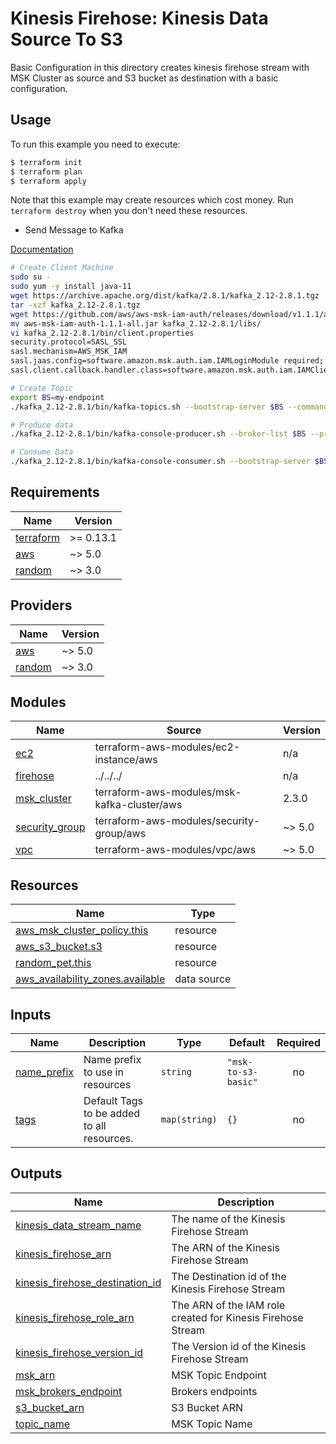 # Kinesis Firehose: Kinesis Data Source To S3 

Basic Configuration in this directory creates kinesis firehose stream with MSK Cluster as source and S3 bucket as destination with a basic configuration.

## Usage

To run this example you need to execute:

```bash
$ terraform init
$ terraform plan
$ terraform apply
```

Note that this example may create resources which cost money. Run `terraform destroy` when you don't need these resources.

* Send Message to Kafka

[Documentation](https://docs.aws.amazon.com/msk/latest/developerguide/create-serverless-cluster-client.html)

```sh
# Create Client Machine
sudo su -
sudo yum -y install java-11
wget https://archive.apache.org/dist/kafka/2.8.1/kafka_2.12-2.8.1.tgz
tar -xzf kafka_2.12-2.8.1.tgz
wget https://github.com/aws/aws-msk-iam-auth/releases/download/v1.1.1/aws-msk-iam-auth-1.1.1-all.jar
mv aws-msk-iam-auth-1.1.1-all.jar kafka_2.12-2.8.1/libs/
vi kafka_2.12-2.8.1/bin/client.properties
security.protocol=SASL_SSL
sasl.mechanism=AWS_MSK_IAM
sasl.jaas.config=software.amazon.msk.auth.iam.IAMLoginModule required;
sasl.client.callback.handler.class=software.amazon.msk.auth.iam.IAMClientCallbackHandler

# Create Topic
export BS=my-endpoint
./kafka_2.12-2.8.1/bin/kafka-topics.sh --bootstrap-server $BS --command-config kafka_2.12-2.8.1/bin/client.properties --create --topic demo-topic --partitions 6

# Produce data
./kafka_2.12-2.8.1/bin/kafka-console-producer.sh --broker-list $BS --producer.config kafka_2.12-2.8.1/bin/client.properties --topic demo-topic

# Consume Data
./kafka_2.12-2.8.1/bin/kafka-console-consumer.sh --bootstrap-server $BS --consumer.config kafka_2.12-2.8.1/bin/client.properties --topic demo-topic --from-beginning
```

<!-- BEGINNING OF PRE-COMMIT-TERRAFORM DOCS HOOK -->
## Requirements

| Name | Version |
|------|---------|
| <a name="requirement_terraform"></a> [terraform](#requirement\_terraform) | >= 0.13.1 |
| <a name="requirement_aws"></a> [aws](#requirement\_aws) | ~> 5.0 |
| <a name="requirement_random"></a> [random](#requirement\_random) | ~> 3.0 |

## Providers

| Name | Version |
|------|---------|
| <a name="provider_aws"></a> [aws](#provider\_aws) | ~> 5.0 |
| <a name="provider_random"></a> [random](#provider\_random) | ~> 3.0 |

## Modules

| Name | Source | Version |
|------|--------|---------|
| <a name="module_ec2"></a> [ec2](#module\_ec2) | terraform-aws-modules/ec2-instance/aws | n/a |
| <a name="module_firehose"></a> [firehose](#module\_firehose) | ../../../ | n/a |
| <a name="module_msk_cluster"></a> [msk\_cluster](#module\_msk\_cluster) | terraform-aws-modules/msk-kafka-cluster/aws | 2.3.0 |
| <a name="module_security_group"></a> [security\_group](#module\_security\_group) | terraform-aws-modules/security-group/aws | ~> 5.0 |
| <a name="module_vpc"></a> [vpc](#module\_vpc) | terraform-aws-modules/vpc/aws | ~> 5.0 |

## Resources

| Name | Type |
|------|------|
| [aws_msk_cluster_policy.this](https://registry.terraform.io/providers/hashicorp/aws/latest/docs/resources/msk_cluster_policy) | resource |
| [aws_s3_bucket.s3](https://registry.terraform.io/providers/hashicorp/aws/latest/docs/resources/s3_bucket) | resource |
| [random_pet.this](https://registry.terraform.io/providers/hashicorp/random/latest/docs/resources/pet) | resource |
| [aws_availability_zones.available](https://registry.terraform.io/providers/hashicorp/aws/latest/docs/data-sources/availability_zones) | data source |

## Inputs

| Name | Description | Type | Default | Required |
|------|-------------|------|---------|:--------:|
| <a name="input_name_prefix"></a> [name\_prefix](#input\_name\_prefix) | Name prefix to use in resources | `string` | `"msk-to-s3-basic"` | no |
| <a name="input_tags"></a> [tags](#input\_tags) | Default Tags to be added to all resources. | `map(string)` | `{}` | no |

## Outputs

| Name | Description |
|------|-------------|
| <a name="output_kinesis_data_stream_name"></a> [kinesis\_data\_stream\_name](#output\_kinesis\_data\_stream\_name) | The name of the Kinesis Firehose Stream |
| <a name="output_kinesis_firehose_arn"></a> [kinesis\_firehose\_arn](#output\_kinesis\_firehose\_arn) | The ARN of the Kinesis Firehose Stream |
| <a name="output_kinesis_firehose_destination_id"></a> [kinesis\_firehose\_destination\_id](#output\_kinesis\_firehose\_destination\_id) | The Destination id of the Kinesis Firehose Stream |
| <a name="output_kinesis_firehose_role_arn"></a> [kinesis\_firehose\_role\_arn](#output\_kinesis\_firehose\_role\_arn) | The ARN of the IAM role created for Kinesis Firehose Stream |
| <a name="output_kinesis_firehose_version_id"></a> [kinesis\_firehose\_version\_id](#output\_kinesis\_firehose\_version\_id) | The Version id of the Kinesis Firehose Stream |
| <a name="output_msk_arn"></a> [msk\_arn](#output\_msk\_arn) | MSK Topic Endpoint |
| <a name="output_msk_brokers_endpoint"></a> [msk\_brokers\_endpoint](#output\_msk\_brokers\_endpoint) | Brokers endpoints |
| <a name="output_s3_bucket_arn"></a> [s3\_bucket\_arn](#output\_s3\_bucket\_arn) | S3 Bucket ARN |
| <a name="output_topic_name"></a> [topic\_name](#output\_topic\_name) | MSK Topic Name |
<!-- END OF PRE-COMMIT-TERRAFORM DOCS HOOK -->
